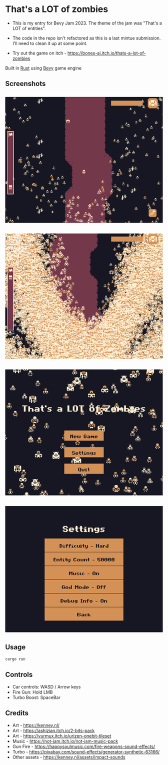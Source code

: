 # That's a LOT of zombies
- This is my entry for Bevy Jam 2023. The theme of the jam was "That's a LOT of entities".
- The code in the repo isn't refactored as this is a last mintue submission. I'll need to clean it up at some point.

- Try out the game on itch - https://bones-ai.itch.io/thats-a-lot-of-zombies

Built in [Rust](https://www.rust-lang.org/) using [Bevy](https://bevyengine.org/) game engine

## Screenshots
![screenshot2](/screenshot-2.png)
---
![screenshot](/screenshot.png)
---
![screenshot4](/screenshot-4.png)
---
![screenshot3](/screenshot-3.png)
---

## Usage
```bash
cargo run
```

## Controls
- Car controls: WASD / Arrow keys
- Fire Gun: Hold LMB
- Turbo Boost: SpaceBar

## Credits
- Art - https://kenney.nl/
- Art - https://ashizian.itch.io/2-bits-pack
- Art - https://vurmux.itch.io/urizen-onebit-tileset
- Music - https://not-jam.itch.io/not-jam-music-pack
- Gun Fire - https://happysoulmusic.com/fire-weapons-sound-effects/
- Turbo - https://pixabay.com/sound-effects/generator-synthetic-63166/
- Other assets - https://kenney.nl/assets/impact-sounds

